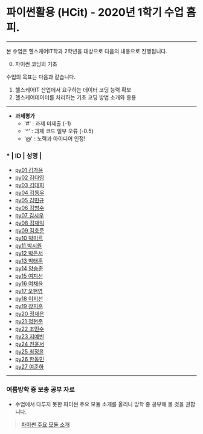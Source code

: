 # **파이썬활용 (HCit)** - 2020년 1학기 수업 홈피.
---
본 수업은 헬스케어IT학과 2학년을 대상으로 다음의 내용으로 진행됩니다.

0. 파이썬 코딩의 기초

수업의 목표는 다음과 같습니다.

1. 헬스케어IT 산업에서 요구하는 데이터 코딩 능력 확보
2. 헬스케어데이터를 처리하는 기초 코딩 방법 소개와 응용
---

- **과제평가**
  - '#' : 과제 미제출 (-1)
  - '^' : 과제 코드 일부 오류 (-0.5)
  - '@' : 노력과 아이디어 인정!
  
### * | ID | 성명 |
- [py01	김가윤](https://github.com/)
- [py02	김다영](https://github.com/)
- [py03	김대희](https://github.com/)
- [py04	김동우](https://github.com/)
- [py05	김민규](https://github.com/)
- [py06	김범수](https://github.com/)
- [py07	김시우](https://github.com/)
- [py08	김재익](https://github.com/)
- [py09	김호준](https://github.com/)
- [py10	박미르](https://github.com/)
- [py11	박시원](https://github.com/)
- [py12	박은서](https://github.com/)
- [py13	박태훈](https://github.com/)
- [py14	양승준](https://github.com/)
- [py15	여지선](https://github.com/)
- [py16	여채윤](https://github.com/)
- [py17	오현영](https://github.com/)
- [py18	이지선](https://github.com/)
- [py19	장지훈](https://github.com/)
- [py20	정재은](https://github.com/)
- [py21	정현준](https://github.com/)
- [py22	조민수](https://github.com/)
- [py23	지예빈](https://github.com/)
- [py24	천윤서](https://github.com/)
- [py25	최정윤](https://github.com/)
- [py26	한동민](https://github.com/)
- [py27	여준하](https://github.com/)

---

### 여름방학 중 보충 공부 자료
- 수업에서 다루지 못한 파이썬 주요 모듈 소개를 올리니 방학 중 공부해 볼 것을 권합니다.  
> [파이썬 주요 모듈 소개](https://github.com/Redwoods/Py/tree/master/py2020/Lec/notebook/py_modules)
